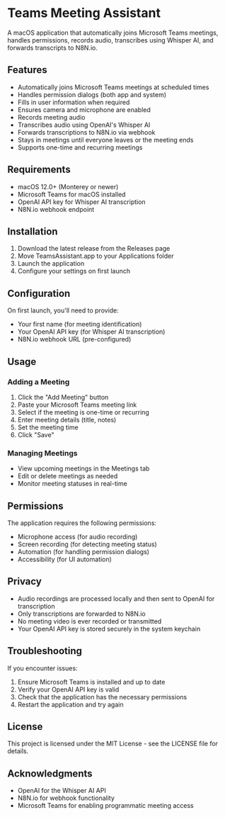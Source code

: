 # Teams Meeting Assistant

A macOS application that automatically joins Microsoft Teams meetings, handles permissions, records audio, transcribes using Whisper AI, and forwards transcripts to N8N.io.

## Features

- Automatically joins Microsoft Teams meetings at scheduled times
- Handles permission dialogs (both app and system)
- Fills in user information when required
- Ensures camera and microphone are enabled
- Records meeting audio
- Transcribes audio using OpenAI's Whisper AI
- Forwards transcriptions to N8N.io via webhook
- Stays in meetings until everyone leaves or the meeting ends
- Supports one-time and recurring meetings

## Requirements

- macOS 12.0+ (Monterey or newer)
- Microsoft Teams for macOS installed
- OpenAI API key for Whisper AI transcription
- N8N.io webhook endpoint

## Installation

1. Download the latest release from the Releases page
2. Move TeamsAssistant.app to your Applications folder
3. Launch the application
4. Configure your settings on first launch

## Configuration

On first launch, you'll need to provide:

- Your first name (for meeting identification)
- Your OpenAI API key (for Whisper AI transcription)
- N8N.io webhook URL (pre-configured)

## Usage

### Adding a Meeting

1. Click the "Add Meeting" button
2. Paste your Microsoft Teams meeting link
3. Select if the meeting is one-time or recurring
4. Enter meeting details (title, notes)
5. Set the meeting time
6. Click "Save"

### Managing Meetings

- View upcoming meetings in the Meetings tab
- Edit or delete meetings as needed
- Monitor meeting statuses in real-time

## Permissions

The application requires the following permissions:

- Microphone access (for audio recording)
- Screen recording (for detecting meeting status)
- Automation (for handling permission dialogs)
- Accessibility (for UI automation)

## Privacy

- Audio recordings are processed locally and then sent to OpenAI for transcription
- Only transcriptions are forwarded to N8N.io
- No meeting video is ever recorded or transmitted
- Your OpenAI API key is stored securely in the system keychain

## Troubleshooting

If you encounter issues:

1. Ensure Microsoft Teams is installed and up to date
2. Verify your OpenAI API key is valid
3. Check that the application has the necessary permissions
4. Restart the application and try again

## License

This project is licensed under the MIT License - see the LICENSE file for details.

## Acknowledgments

- OpenAI for the Whisper AI API
- N8N.io for webhook functionality
- Microsoft Teams for enabling programmatic meeting access

